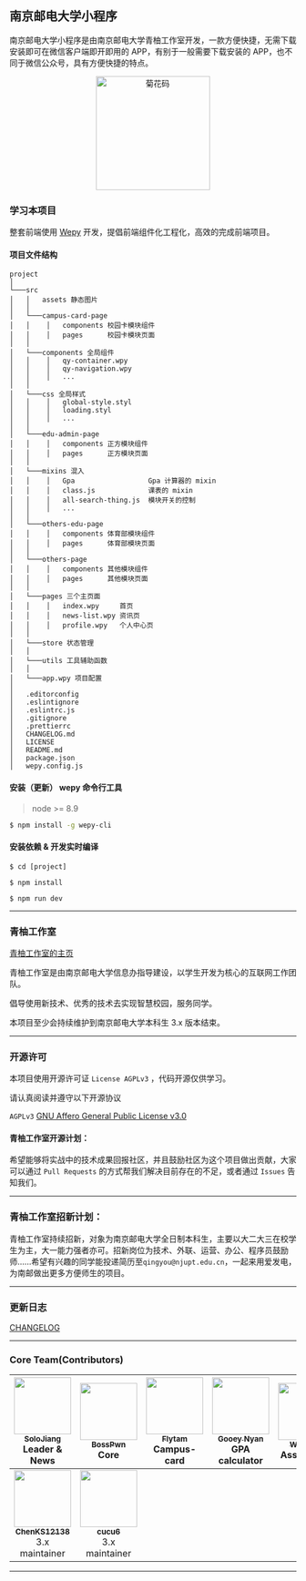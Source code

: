 ## 南京邮电大学小程序

南京邮电大学小程序是由南京邮电大学青柚工作室开发，一款方便快捷，无需下载安装即可在微信客户端即开即用的 APP，有别于一般需要下载安装的 APP，也不同于微信公众号，具有方便快捷的特点。

<p align="center">
<img src="https://static.airbob.org/under-graduate/undergraduate-qrcode.jpg" alt="菊花码" width="200" height="200">
</p>

### 学习本项目

整套前端使用 [Wepy](https://github.com/tencent/wepy) 开发，提倡前端组件化工程化，高效的完成前端项目。

#### 项目文件结构

```
project
│
└───src
│   │   assets 静态图片
│   │
│   └───campus-card-page
│   │    │   components 校园卡模块组件
│   │    │   pages      校园卡模块页面
│   │
│   └───components 全局组件
│   │    │   qy-container.wpy 
│   │    │   qy-navigation.wpy
│   │    │   ...
│   │
│   └───css 全局样式
│   │    │   global-style.styl
│   │    │   loading.styl
│   │    │   ...
│   │
│   └───edu-admin-page
│   │    │   components 正方模块组件
│   │    │   pages      正方模块页面
│   │
│   └───mixins 混入
│   │    │   Gpa                  Gpa 计算器的 mixin
│   │    │   class.js             课表的 mixin
│   │    │   all-search-thing.js  模块开关的控制
│   │    │   ...
│   │
│   └───others-edu-page
│   │    │   components 体育部模块组件
│   │    │   pages      体育部模块页面
│   │
│   └───others-page
│   │    │   components 其他模块组件
│   │    │   pages      其他模块页面
│   │
│   └───pages 三个主页面
│   │    │   index.wpy     首页
│   │    │   news-list.wpy 资讯页
│   │    │   profile.wpy   个人中心页
│   │
│   └───store 状态管理
│   │
│   └───utils 工具辅助函数
│   │
│   └───app.wpy 项目配置
│       
│   .editorconfig
│   .eslintignore
│   .eslintrc.js
│   .gitignore
│   .prettierrc
│   CHANGELOG.md
│   LICENSE   
│   README.md
│   package.json
│   wepy.config.js

```

#### 安装（更新） wepy 命令行工具

> node >= 8.9

```bash
$ npm install -g wepy-cli
```

#### 安装依赖 & 开发实时编译

```
$ cd [project]

$ npm install

$ npm run dev
```

------

### 青柚工作室

[青柚工作室的主页](https://qingyou.njupt.edu.cn)

青柚工作室是由南京邮电大学信息办指导建设，以学生开发为核心的互联网工作团队。

倡导使用新技术、优秀的技术去实现智慧校园，服务同学。

本项目至少会持续维护到南京邮电大学本科生 3.x 版本结束。

------

### 开源许可

本项目使用开源许可证 `License AGPLv3` ，代码开源仅供学习。

请认真阅读并遵守以下开源协议

`AGPLv3` [GNU Affero General Public License v3.0](https://github.com/GreenPomelo/Undergraduate/blob/master/LICENSE)

#### 青柚工作室开源计划：

希望能够将实战中的技术成果回报社区，并且鼓励社区为这个项目做出贡献，大家可以通过 `Pull Requests` 的方式帮我们解决目前存在的不足，或者通过 `Issues` 告知我们。

------

### 青柚工作室招新计划：

青柚工作室持续招新，对象为南京邮电大学全日制本科生，主要以大二大三在校学生为主，大一能力强者亦可。招新岗位为技术、外联、运营、办公、程序员鼓励师......希望有兴趣的同学能投递简历至`qingyou@njupt.edu.cn`，一起来用爱发电，为南邮做出更多方便师生的项目。

------

### 更新日志

[CHANGELOG](./CHANGELOG.md)

-----

### Core Team(Contributors)

| [<img src="https://github.com/solojiang.png?s=64" width="100px;"/><br /><sub><b>SoloJiang</b></sub>](https://github.com/solojiang)<br />Leader & News   | [<img src="https://github.com/Bosspwn.png?s=64" width="100px;"/><br /><sub><b>BossPwn</b></sub>](https://github.com/Bosspwn)<br />Core<br />  | [<img src="https://github.com/flytam.png?s=64" width="100px;"/><br /><sub><b>Flytam</b></sub>](https://github.com/flytam)<br />Campus-card  | [<img src="https://github.com/GooeyNyan.png?s=64" width="100px;"/><br /><sub><b>Gooey Nyan</b></sub>](https://github.com/GooeyNyan)<br />GPA calculator | [<img src="https://github.com/UZIhuhuhu.png?s=64" width="100px;"/><br /><sub><b>WynnXin</b></sub>](https://github.com/UZIhuhuhu)<br />Association | [<img src="https://github.com/niffler-bkkkkk.png?s=64" width="100px;"/><br /><sub><b>niffler-bkkkk</b></sub>](https://github.com/niffler-bkkkkk)<br />Questionnaire   |  [<img src="https://github.com/kishivn.png?s=64" width="100px;"/><br /><sub><b>kishivn</b></sub>](https://github.com/kishivn)<br />Information |
| :---: | :---: | :---: | :---: | :---: | :---: | :---: |
| [<img src="https://github.com/ChenKS12138.png?s=64" width="100px;"/><br /><sub><b>ChenKS12138</b></sub>](https://github.com/ChenKS12138)<br />3.x maintainer   | [<img src="https://github.com/cucu6.png?s=64" width="100px;"/><br /><sub><b>cucu6</b></sub>](https://github.com/cucu6)<br />3.x maintainer

------
